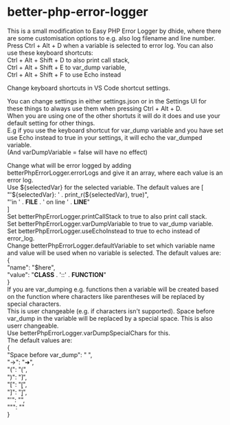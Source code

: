 # better-php-error-logger

This is a small modification to Easy PHP Error Logger by dhide, where there are some customisation options to e.g. also log filename and line number.  
Press Ctrl + Alt + D when a variable is selected to error log.
You can also use these keyboard shortcuts:  
                Ctrl + Alt + Shift + D to also print call stack,                 
                Ctrl + Alt + Shift + E to var_dump variable,  
                Ctrl + Alt + Shift + F to use Echo instead  

Change keyboard shortcuts in VS Code shortcut settings.

You can change settings in either settings.json or in the Settings UI for these things to always use them when pressing Ctrl + Alt + D.  
When you are using one of the other shortuts it will do it does and use your default setting for other things.  
E.g if you use the keyboard shortcut for var_dump variable and you have set use Echo instead to true in your settings, it will echo the var_dumped variable.  
(And varDumpVariable = false will have no effect)

Change what will be error logged by adding betterPhpErrorLogger.errorLogs and give it an array, where each value is an error log.  
Use ${selectedVar} for the selected variable.  
The default values are  
                    [  
                        "'${selectedVar}: ' . print_r(${selectedVar}, true)",  
                        "'in ' . __FILE__ . ' on line ' . __LINE__"  
                    ]  
Set betterPhpErrorLogger.printCallStack to true to also print call stack.  
Set betterPhpErrorLogger.varDumpVariable to true to var_dump variable.  
Set betterPhpErrorLogger.useEchoInstead to true to echo instead of error_log.  
Change betterPhpErrorLogger.defaultVariable to set which variable name and value will be used when no variable is selected. The default values are:  
                    {  
                        "name": "$here",  
                        "value": "__CLASS__ . '::' . __FUNCTION__"  
                    }  
If you are var_dumping e.g. functions then a variable will be created based on the function where characters like parentheses will be replaced by special characters.  
This is user changeable (e.g. if characters isn't supported). Space before var_dump in the variable will be replaced by a special space. This is also userr changeable.  
Use betterPhpErrorLogger.varDumpSpecialChars for this.  
The default values are:  
                    {  
                        "Space before var_dump": " ",  
                        "->": "➜",  
                        "(": "⟮",  
                        ")": "⟯",  
                        "[": "⦋",  
                        "]": "⦌",  
                        "'": "",  
                        "\"": ""  
                    }